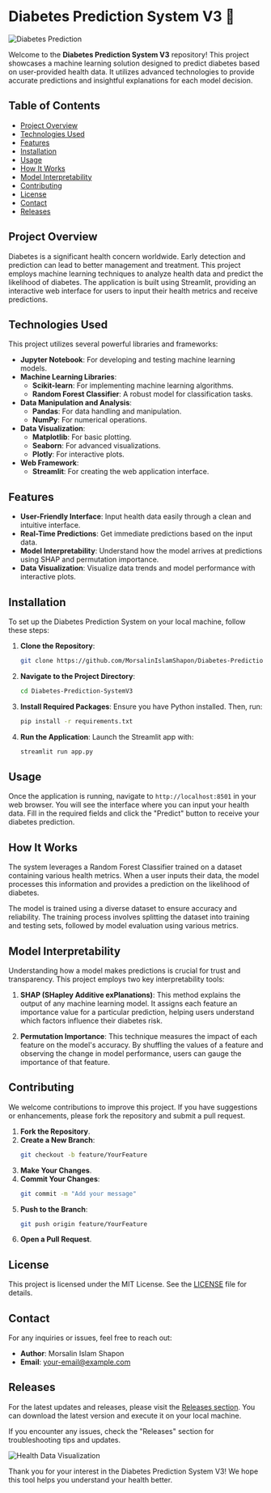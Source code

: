 # Diabetes Prediction System V3 🍏

![Diabetes Prediction](https://img.shields.io/badge/Diabetes%20Prediction%20System-V3-brightgreen)

Welcome to the **Diabetes Prediction System V3** repository! This project showcases a machine learning solution designed to predict diabetes based on user-provided health data. It utilizes advanced technologies to provide accurate predictions and insightful explanations for each model decision.

## Table of Contents

- [Project Overview](#project-overview)
- [Technologies Used](#technologies-used)
- [Features](#features)
- [Installation](#installation)
- [Usage](#usage)
- [How It Works](#how-it-works)
- [Model Interpretability](#model-interpretability)
- [Contributing](#contributing)
- [License](#license)
- [Contact](#contact)
- [Releases](#releases)

## Project Overview

Diabetes is a significant health concern worldwide. Early detection and prediction can lead to better management and treatment. This project employs machine learning techniques to analyze health data and predict the likelihood of diabetes. The application is built using Streamlit, providing an interactive web interface for users to input their health metrics and receive predictions.

## Technologies Used

This project utilizes several powerful libraries and frameworks:

- **Jupyter Notebook**: For developing and testing machine learning models.
- **Machine Learning Libraries**: 
  - **Scikit-learn**: For implementing machine learning algorithms.
  - **Random Forest Classifier**: A robust model for classification tasks.
- **Data Manipulation and Analysis**:
  - **Pandas**: For data handling and manipulation.
  - **NumPy**: For numerical operations.
- **Data Visualization**:
  - **Matplotlib**: For basic plotting.
  - **Seaborn**: For advanced visualizations.
  - **Plotly**: For interactive plots.
- **Web Framework**:
  - **Streamlit**: For creating the web application interface.

## Features

- **User-Friendly Interface**: Input health data easily through a clean and intuitive interface.
- **Real-Time Predictions**: Get immediate predictions based on the input data.
- **Model Interpretability**: Understand how the model arrives at predictions using SHAP and permutation importance.
- **Data Visualization**: Visualize data trends and model performance with interactive plots.

## Installation

To set up the Diabetes Prediction System on your local machine, follow these steps:

1. **Clone the Repository**:
   ```bash
   git clone https://github.com/MorsalinIslamShapon/Diabetes-Prediction-SystemV3.git
   ```

2. **Navigate to the Project Directory**:
   ```bash
   cd Diabetes-Prediction-SystemV3
   ```

3. **Install Required Packages**:
   Ensure you have Python installed. Then, run:
   ```bash
   pip install -r requirements.txt
   ```

4. **Run the Application**:
   Launch the Streamlit app with:
   ```bash
   streamlit run app.py
   ```

## Usage

Once the application is running, navigate to `http://localhost:8501` in your web browser. You will see the interface where you can input your health data. Fill in the required fields and click the "Predict" button to receive your diabetes prediction.

## How It Works

The system leverages a Random Forest Classifier trained on a dataset containing various health metrics. When a user inputs their data, the model processes this information and provides a prediction on the likelihood of diabetes. 

The model is trained using a diverse dataset to ensure accuracy and reliability. The training process involves splitting the dataset into training and testing sets, followed by model evaluation using various metrics.

## Model Interpretability

Understanding how a model makes predictions is crucial for trust and transparency. This project employs two key interpretability tools:

1. **SHAP (SHapley Additive exPlanations)**: This method explains the output of any machine learning model. It assigns each feature an importance value for a particular prediction, helping users understand which factors influence their diabetes risk.

2. **Permutation Importance**: This technique measures the impact of each feature on the model's accuracy. By shuffling the values of a feature and observing the change in model performance, users can gauge the importance of that feature.

## Contributing

We welcome contributions to improve this project. If you have suggestions or enhancements, please fork the repository and submit a pull request. 

1. **Fork the Repository**.
2. **Create a New Branch**:
   ```bash
   git checkout -b feature/YourFeature
   ```
3. **Make Your Changes**.
4. **Commit Your Changes**:
   ```bash
   git commit -m "Add your message"
   ```
5. **Push to the Branch**:
   ```bash
   git push origin feature/YourFeature
   ```
6. **Open a Pull Request**.

## License

This project is licensed under the MIT License. See the [LICENSE](LICENSE) file for details.

## Contact

For any inquiries or issues, feel free to reach out:

- **Author**: Morsalin Islam Shapon
- **Email**: [your-email@example.com](mailto:your-email@example.com)

## Releases

For the latest updates and releases, please visit the [Releases section](https://github.com/MorsalinIslamShapon/Diabetes-Prediction-SystemV3/releases). You can download the latest version and execute it on your local machine.

If you encounter any issues, check the "Releases" section for troubleshooting tips and updates.

![Health Data Visualization](https://img.shields.io/badge/Health%20Data%20Visualization-Interactive-blue)

Thank you for your interest in the Diabetes Prediction System V3! We hope this tool helps you understand your health better.